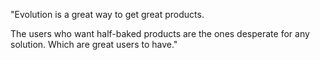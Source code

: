 "Evolution is a great way to get great products.

The users who want half-baked products are the ones desperate for any solution. Which are great users to have."